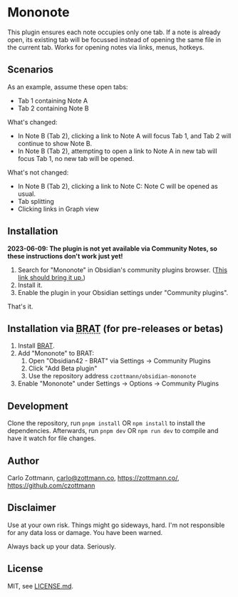 # Mononote

This plugin ensures each note occupies only one tab. If a note is already open, its existing tab will be focussed instead of opening the same file in the current tab. Works for opening notes via links, menus, hotkeys.


## Scenarios

As an example, assume these open tabs:
- Tab 1 containing Note A
- Tab 2 containing Note B

What's changed:
- In Note B (Tab 2), clicking a link to Note A will focus Tab 1, and Tab 2 will continue to show Note B.
- In Note B (Tab 2), attempting to open a link to Note A in new tab will focus Tab 1, no new tab will be opened.

What's not changed:
- In Note B (Tab 2), clicking a link to Note C: Note C will be opened as usual.
- Tab splitting
- Clicking links in Graph view


## Installation

**2023-06-09: The plugin is not yet available via Community Notes, so these instructions don't work just yet!**

1. Search for "Mononote" in Obsidian's community plugins browser. ([This link should bring it up.](https://obsidian.md/plugins?id=zottmann))
2. Install it.
3. Enable the plugin in your Obsidian settings under "Community plugins".

That's it.


## Installation via <abbr title="Beta Reviewers Auto-update Tester">BRAT</abbr> (for pre-releases or betas)

1. Install [BRAT](https://github.com/TfTHacker/obsidian42-brat).
2. Add "Mononote" to BRAT:
    1. Open "Obsidian42 - BRAT" via Settings → Community Plugins
    2. Click "Add Beta plugin"
    3. Use the repository address `czottmann/obsidian-mononote`
3. Enable "Mononote" under Settings → Options → Community Plugins


## Development

Clone the repository, run `pnpm install` OR `npm install` to install the dependencies.  Afterwards, run `pnpm dev` OR `npm run dev` to compile and have it watch for file changes.


## Author

Carlo Zottmann, <carlo@zottmann.co>, https://zottmann.co/, https://github.com/czottmann


## Disclaimer

Use at your own risk.  Things might go sideways, hard.  I'm not responsible for any data loss or damage.  You have been warned.

Always back up your data.  Seriously.


## License

MIT, see [LICENSE.md](LICENSE.md).
